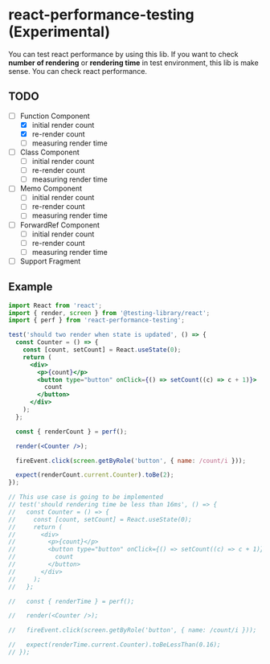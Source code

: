 # react-performance-testing (Experimental)

You can test react performance by using this lib. If you want to check **number of rendering** or **rendering time** in test environment, this lib is make sense. You can check react performance.

## TODO

- [ ] Function Component
  - [x] initial render count
  - [x] re-render count
  - [ ] measuring render time
- [ ] Class Component
  - [ ] initial render count
  - [ ] re-render count
  - [ ] measuring render time
- [ ] Memo Component
  - [ ] initial render count
  - [ ] re-render count
  - [ ] measuring render time
- [ ] ForwardRef Component
  - [ ] initial render count
  - [ ] re-render count
  - [ ] measuring render time
- [ ] Support Fragment

## Example

```jsx
import React from 'react';
import { render, screen } from '@testing-library/react';
import { perf } from 'react-performance-testing';

test('should two render when state is updated', () => {
  const Counter = () => {
    const [count, setCount] = React.useState(0);
    return (
      <div>
        <p>{count}</p>
        <button type="button" onClick={() => setCount((c) => c + 1)}>
          count
        </button>
      </div>
    );
  };

  const { renderCount } = perf();

  render(<Counter />);

  fireEvent.click(screen.getByRole('button', { name: /count/i }));

  expect(renderCount.current.Counter).toBe(2);
});

// This use case is going to be implemented
// test('should rendering time be less than 16ms', () => {
//   const Counter = () => {
//     const [count, setCount] = React.useState(0);
//     return (
//       <div>
//         <p>{count}</p>
//         <button type="button" onClick={() => setCount((c) => c + 1)}>
//           count
//         </button>
//       </div>
//     );
//   };

//   const { renderTime } = perf();

//   render(<Counter />);

//   fireEvent.click(screen.getByRole('button', { name: /count/i }));

//   expect(renderTime.current.Counter).toBeLessThan(0.16);
// });
```
